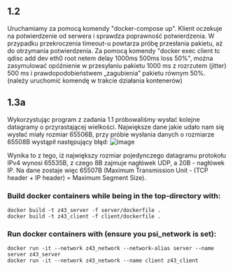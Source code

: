 ## 1.2
Uruchamiamy za pomocą komendy "docker-compose up".
Klient oczekuje na potwierdzenie od serwera i sprawdza poprawność potwierdzenia. W przypadku przekroczenia timeout-u powtarza próbę przesłania pakietu, aż do otrzymania potwierdzenia.
Za pomocą komendy "docker exec client tc qdisc add dev eth0 root netem delay 1000ms 500ms loss 50%", można zasymulować opóźnienie w przesyłaniu pakietu 1000 ms z rozrzutem (jitter) 500 ms i prawdopodobieństwem „zagubienia” pakietu równym 50%. (należy uruchomić komendę w trakcie działania kontenerów)

## 1.3a
Wykorzystując program z zadania 1.1 próbowaliśmy wysłać kolejne datagramy o przyrastającej wielkości. Największe dane jakie udało nam się wysłać miały rozmiar 65506B, przy próbie wysłania danych o rozmiarze 65508B wystąpił następujący błąd:
![image](https://github.com/kubao503/psi-lab/assets/67715928/18d1b40e-6ea4-4cce-9fa1-18567337d554)

Wynika to z tego, iż największy rozmiar pojedynczego datagramu protokołu IPv4 wynosi 65535B, z czego 8B zajmuje nagłówek UDP, a 20B - nagłówek IP. Na dane zostaje więc 65507B (Maximum Transmission Unit - (TCP header + IP header) = Maximum Segment Size).

### Build docker containers while being in the top-directory with:
```console
docker build -t z43_server -f server/dockerfile .
docker build -t z43_client -f client/dockerfile .
```
### Run docker containers with (ensure you psi_network is set):
```console
docker run -it --network z43_network --network-alias server --name server z43_server
docker run -it --network z43_network --name client z43_client
```
